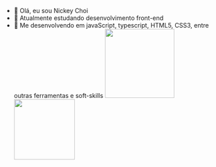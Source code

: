 - 👋 Olá, eu sou Nickey Choi
- 👀 Atualmente estudando desenvolvimento front-end
- 🌱 Me desenvolvendo em javaScript, typescript, HTML5, CSS3, entre outras ferramentas e soft-skills
  <a href="https://github.com/Nickey-Choi">
  <img height="160px" src="https://github-readme-stats.vercel.app/api?username=Nickey-Choi&show_icons=true&theme=gotham&include_all_commits=true&count_private=true"/>  
  <img height="140em" src="https://github-readme-stats.vercel.app/api/top-langs/?username=Nickey-Choi&layout=compact&langs_count=8&theme=gotham"/>
</div>
